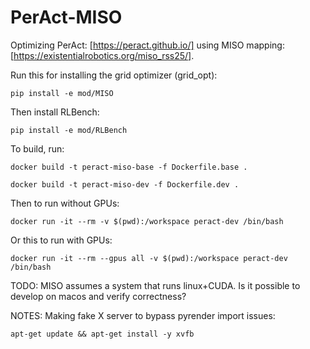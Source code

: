 # PerAct-MISO
Optimizing PerAct: [https://peract.github.io/] using MISO mapping: [https://existentialrobotics.org/miso_rss25/].

Run this for installing the grid optimizer (grid_opt):

```
pip install -e mod/MISO
```

Then install RLBench:
```
pip install -e mod/RLBench
```

To build, run:
```
docker build -t peract-miso-base -f Dockerfile.base .
```
```
docker build -t peract-miso-dev -f Dockerfile.dev .
```

Then to run without GPUs:
```
docker run -it --rm -v $(pwd):/workspace peract-dev /bin/bash
```

Or this to run with GPUs:
```
docker run -it --rm --gpus all -v $(pwd):/workspace peract-dev /bin/bash
```


TODO:
MISO assumes a system that runs linux+CUDA. Is it possible to develop on macos and verify correctness?


NOTES:
Making fake X server to bypass pyrender import issues:
```
apt-get update && apt-get install -y xvfb
```
